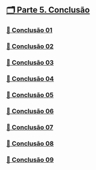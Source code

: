 ## [🗂️ Parte 5. Conclusão](#lde.5)
### [📃 Conclusão 01](#lde.5.1)
### [📃 Conclusão 02](#lde.5.2)
### [📃 Conclusão 03](#lde.5.3)
### [📃 Conclusão 04](#lde.5.4)
### [📃 Conclusão 05](#lde.5.5)
### [📃 Conclusão 06](#lde.5.6)
### [📃 Conclusão 07](#lde.5.7)
### [📃 Conclusão 08](#lde.5.8)
### [📃 Conclusão 09](#lde.5.9)
